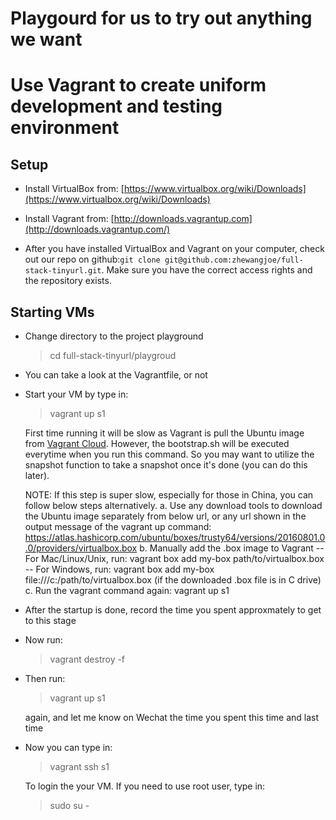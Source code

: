 # Playgourd for us to try out anything we want

# Use Vagrant to create uniform development and testing environment

## Setup

- Install VirtualBox from: [https://www.virtualbox.org/wiki/Downloads](https://www.virtualbox.org/wiki/Downloads)


- Install Vagrant from: [http://downloads.vagrantup.com](http://downloads.vagrantup.com/)


- After you have installed VirtualBox and Vagrant on your computer, check out our repo on github:`git clone git@github.com:zhewangjoe/full-stack-tinyurl.git`. Make sure you have the correct access rights and the repository exists.

## Starting VMs

- Change directory to the project playground
  > cd full-stack-tinyurl/playgroud

- You can take a look at the Vagrantfile, or not


- Start your VM by type in:
  > vagrant up s1

  First time running it will be slow as Vagrant is pull the Ubuntu image from [Vagrant Cloud](https://vagrantcloud.com/). However, the bootstrap.sh will be executed everytime when you run this command. So you may want to utilize the snapshot function to take a snapshot once it's done (you can do this later).

  NOTE: If this step is super slow, especially for those in China, you can follow below steps alternatively.
  	a. Use any download tools to download the Ubuntu image separately from below url, or any url shown in the output message of the vagrant up command: 
  	   https://atlas.hashicorp.com/ubuntu/boxes/trusty64/versions/20160801.0.0/providers/virtualbox.box
  	b. Manually add the .box image to Vagrant
  		-- For Mac/Linux/Unix, run: vagrant box add my-box path/to/virtualbox.box
  		-- For Windows, run: vagrant box add my-box file:///c:/path/to/virtualbox.box (if the downloaded .box file is in C drive)
  	c. Run the vagrant command again: vagrant up s1

- After the startup is done, record the time you spent approxmately to get to this stage

- Now run:
  > vagrant destroy -f

- Then run:
  > vagrant up s1
  
  again, and let me know on Wechat the time you spent this time and last time

- Now you can type in:
  > vagrant ssh s1

  To login the your VM. If you need to use root user, type in:
  > sudo su -
